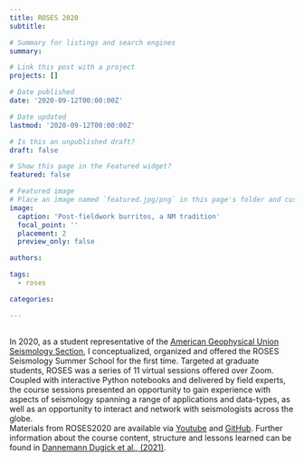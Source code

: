 ```yaml
---
title: ROSES 2020
subtitle: 

# Summary for listings and search engines
summary: 

# Link this post with a project
projects: []

# Date published
date: '2020-09-12T00:00:00Z'

# Date updated
lastmod: '2020-09-12T00:00:00Z'

# Is this an unpublished draft?
draft: false

# Show this page in the Featured widget?
featured: false

# Featured image
# Place an image named `featured.jpg/png` in this page's folder and customize its options here.
image:
  caption: 'Post-fieldwork burritos, a NM tradition'
  focal_point: ''
  placement: 2
  preview_only: false

authors:

tags:
  - roses

categories:

---
```


##

In 2020, as a student representative of the [American Geophysical Union Seismology Section](https://connect.agu.org/seismology/roses/aboutroses), I conceptualized, organized and offered the ROSES Seismology Summer School for the first time. Targeted at graduate students, ROSES was a series of 11 virtual sessions offered over Zoom. Coupled with interactive Python notebooks and delivered by field experts, the course sessions presented an opportunity to gain experience with aspects of seismology spanning a range of applications and data-types, as well as an opportunity to interact and network with seismologists across the globe.  
Materials from ROSES2020 are available via [Youtube](https://connect.agu.org/seismology/roses/roses2020materials) and [GitHub](https://github.com/roseseismo/roses2020).  Further information about the course content, structure and lessons learned can be found in [Dannemann Dugick et al., (2021)](https://doi.org/10.1785/0220200421).

